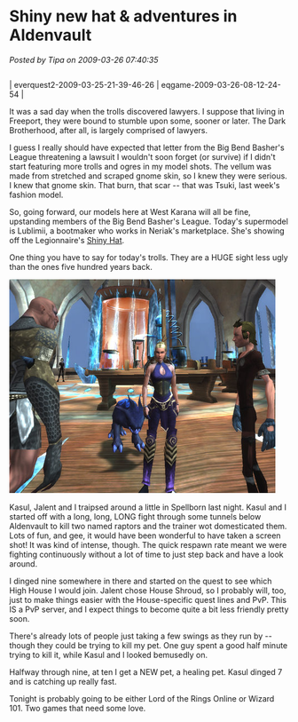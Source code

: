 # Shiny new hat & adventures in Aldenvault

*Posted by Tipa on 2009-03-26 07:40:35*



|  |  |
| --- | --- |
| 
everquest2-2009-03-25-21-39-46-26
 | 
eqgame-2009-03-26-08-12-24-54
 |



It was a sad day when the trolls discovered lawyers. I suppose that living in Freeport, they were bound to stumble upon some, sooner or later. The Dark Brotherhood, after all, is largely comprised of lawyers. 

I guess I really should have expected that letter from the Big Bend Basher's League threatening a lawsuit I wouldn't soon forget (or survive) if I didn't start featuring more trolls and ogres in my model shots. The vellum was made from stretched and scraped gnome skin, so I knew they were serious. I knew that gnome skin. That burn, that scar -- that was Tsuki, last week's fashion model.

So, going forward, our models here at West Karana will all be fine, upstanding members of the Big Bend Basher's League. Today's supermodel is Lublimii, a bootmaker who works in Neriak's marketplace. She's showing off the Legionnaire's [Shiny Hat](http://www.fireflywiki.org/Firefly/SerenityPilot).

One thing you have to say for today's trolls. They are a HUGE sight less ugly than the ones five hundred years back.

![sb_client-2009-03-26-07-37-28-83](../uploads/2009/03/sb_client-2009-03-26-07-37-28-83.jpg "sb_client-2009-03-26-07-37-28-83")

Kasul, Jalent and I traipsed around a little in Spellborn last night. Kasul and I started off with a long, long, LONG fight through some tunnels below Aldenvault to kill two named raptors and the trainer wot domesticated them. Lots of fun, and gee, it would have been wonderful to have taken a screen shot! It was kind of intense, though. The quick respawn rate meant we were fighting continuously without a lot of time to just step back and have a look around.

I dinged nine somewhere in there and started on the quest to see which High House I would join. Jalent chose House Shroud, so I probably will, too, just to make things easier with the House-specific quest lines and PvP. This IS a PvP server, and I expect things to become quite a bit less friendly pretty soon. 

There's already lots of people just taking a few swings as they run by -- though they could be trying to kill my pet. One guy spent a good half minute trying to kill it, while Kasul and I looked bemusedly on.

Halfway through nine, at ten I get a NEW pet, a healing pet. Kasul dinged 7 and is catching up really fast.

Tonight is probably going to be either Lord of the Rings Online or Wizard 101. Two games that need some love.

